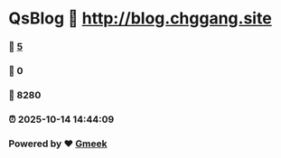 # QsBlog :link: http://blog.chggang.site 
### :page_facing_up: [5](http://blog.chggang.site/tag.html) 
### :speech_balloon: 0 
### :hibiscus: 8280 
### :alarm_clock: 2025-10-14 14:44:09 
### Powered by :heart: [Gmeek](https://github.com/Meekdai/Gmeek)
